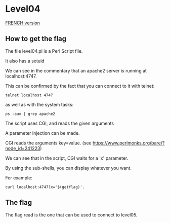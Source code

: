 # Level04

[FRENCH version](README.md)

## How to get the flag

The file level04.pl is a Perl Script file.

It also has a setuid

We can see in the commentary that an apache2 server is running at localhost:4747.

This can be confirmed by the fact that you can connect to it with telnet:

```
telnet localhost 4747
``` 

as well as with the system tasks:

```
ps -aux | grep apache2
```

The script uses CGI, and reads the given arguments

A parameter injection can be made.

CGI reads the arguments key=value. (see https://www.perlmonks.org/bare/?node_id=241223)

We can see that in the script, CGI waits for a 'x' parameter.

By using the sub-shells, you can display whatever you want.

For example:

```
curl localhost:4747?x='$(getflag)'.
```

## The flag

The flag read is the one that can be used to connect to level05.
